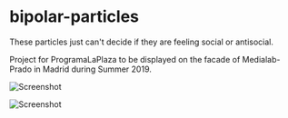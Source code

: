 # bipolar-particles
These particles just can't decide if they are feeling social or antisocial.

Project for ProgramaLaPlaza to be displayed on the facade of Medialab-Prado in Madrid during Summer 2019.

![Screenshot](https://github.com/leedah/bipolar-particles/blob/master/attractive-interactions.png)

![Screenshot](https://github.com/leedah/bipolar-particles/blob/master/attractive-interactions2.png)
